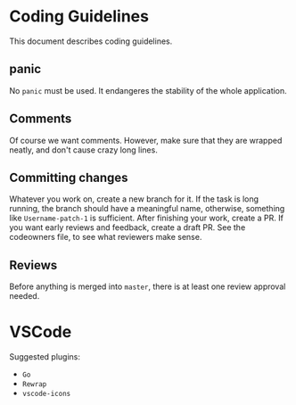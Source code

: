 # Coding Guidelines
This document describes coding guidelines.

## panic
No `panic` must be used.
It endangeres the stability of the whole application.

## Comments
Of course we want comments.
However, make sure that they are wrapped neatly, and don't cause crazy long lines.

## Committing changes
Whatever you work on, create a new branch for it.
If the task is long running, the branch should have a meaningful name, otherwise, something like `Username-patch-1` is sufficient.
After finishing your work, create a PR.
If you want early reviews and feedback, create a draft PR.
See the codeowners file, to see what reviewers make sense.

## Reviews
Before anything is merged into `master`, there is at least one review approval needed.

# VSCode
Suggested plugins:
* `Go`
* `Rewrap`
* `vscode-icons`